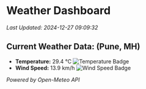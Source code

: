 
# Weather Dashboard

_Last Updated: 2024-12-27 09:09:32_

## Current Weather Data: (Pune, MH)
- **Temperature:** 29.4 °C ![Temperature Badge](https://img.shields.io/badge/Temperature-Medium%20Temp-green)
- **Wind Speed:** 13.9 km/h ![Wind Speed Badge](https://img.shields.io/badge/Wind%20Speed-Low%20Wind-blue)

*Powered by Open-Meteo API*
